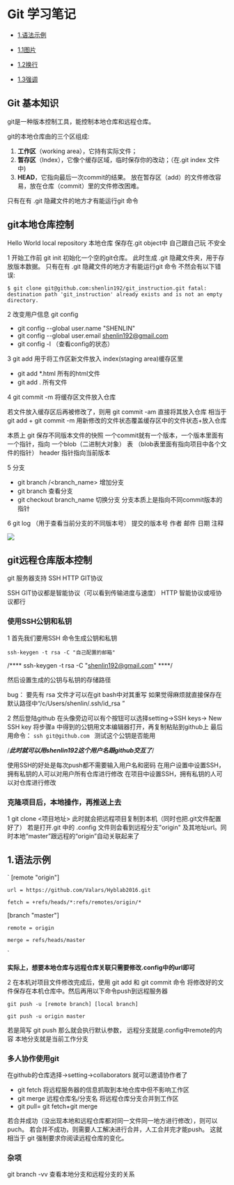 # Git 学习笔记

* [1.语法示例](#1)

* [1.1图片](#1.1)

* [1.2换行](#1.2)

* [1.3强调](#1.3)

## Git 基本知识
 
git是一种版本控制工具，能控制本地仓库和远程仓库。

git的本地仓库由的三个区组成:

1. **工作区**（working area），它持有实际文件；
2. **暂存区**（Index），它像个缓存区域，临时保存你的改动；（在.git index 文件中)
3. **HEAD**，它指向最后一次commit的结果。
放在暂存区（add）的文件修改容易，放在仓库（commit）里的文件修改困难。

只有在有 .git 隐藏文件的地方才有能运行git 命令

## git本地仓库控制
<span id="1">Hello World</span>
local repository 本地仓库 保存在.git object中
自己跟自己玩 不安全

1 开始工作前 git init 初始化一个空的git仓库。
此时生成 .git 隐藏文件夹，用于存放版本数据。
只有在有 .git 隐藏文件的地方才有能运行git 命令
不然会有以下错误:

`$ git clone git@github.com:shenlin192/git_instruction.git
fatal: destination path 'git_instruction' already exists and is not an empty directory.`

2 改变用户信息 git config
  - git config --global user.name "SHENLIN"
  - git config --global user.email shenlin192@gmail.com
  - git config -l （查看config的状态）

3 git add 用于将工作区新文件放入 index(staging area)缓存区里
  - git add *.html 所有的html文件
  - git add . 所有文件
  
4 git commit -m 将缓存区文件放入仓库
  
  若文件放入缓存区后再被修改了，则用 
  git commit -am 直接将其放入仓库
  相当于 git add <filename> + git commit -m
  用新修改的文件状态覆盖缓存区中的文件状态+放入仓库
  
  本质上 git 保存不同版本文件的快照
  一个commit就有一个版本，一个版本里面有一个指针，指向 一个blob（二进制大对象） 表 
  （blob表里面有指向项目中各个文件的指针）
  header 指针指向当前版本

5 分支
  - git branch /<branch_name> 增加分支
  - git branch 查看分支
  - git checkout branch_name 切换分支
分支本质上是指向不同commit版本的指针

6 git log （用于查看当前分支的不同版本号）
	提交的版本号
	作者 邮件
	日期
		注释
		
![](https://github.com/shenlin192/git_instruction/blob/master/git_log.PNG)

## git远程仓库版本控制

git 服务器支持 SSH HTTP GIT协议

SSH GIT协议都是智能协议（可以看到传输进度与速度）
HTTP 智能协议或哑协议都行

### 使用SSH公钥和私钥

 1
 首先我们要用SSH 命令生成公钥和私钥
 
 `ssh-keygen -t rsa -C "自己配置的邮箱"`
 
 /**** ssh-keygen -t rsa -C "shenlin192@gmail.com" ****/
 
 然后设置生成的公钥与私钥的存储路径
 
 bug： 要先有 rsa 文件才可以在git bash中对其重写
 如果觉得麻烦就直接保存在默认路径中“/c/Users/shenlin/.ssh/id_rsa ”

 2
 然后登陆github 
 在头像旁边可以有个按钮可以选择setting->SSH keys-> New SSH key
 将步骤a 中得到的公钥用文本编辑器打开，再复制粘贴到github上
 最后用命令：
 `ssh git@github.com `
 测试这个公钥是否能用

 /*******此时就可以用shenlin192这个用户名跟github交互了*******/
 
 使用SSH的好处是每次push都不需要输入用户名和密码
 在用户设置中设置SSH，拥有私钥的人可以对用户所有仓库进行修改
 在项目中设置SSH，拥有私钥的人可以对仓库进行修改 

### 克隆项目后，本地操作，再推送上去

 1
 git clone <项目地址> 
 此时就会把远程项目复制到本机（同时也把.git文件配置好了）
 若是打开.git 中的 .config 文件则会看到远程分支"origin"
 及其地址url。同时本地“master”跟远程的“origin”自动关联起来了
 
 <h2 id="1">1.语法示例</h2>
`
[remote "origin"]

	url = https://github.com/Valars/Hyblab2016.git
	
	fetch = +refs/heads/*:refs/remotes/origin/*
	
[branch "master"]

	remote = origin
	
	merge = refs/heads/master
`

 **实际上，想要本地仓库与远程仓库关联只需要修改.config中的url即可**

 2 
 在本机对项目文件修改完成后，使用 git add 和 git commit 命令
 将修改好的文件保存在本机仓库中。然后再用以下命令push到远程服务器
   
   `git push -u [remote branch] [local branch]`
   
   `git push -u origin master`
   
 若是简写 git push 那么就会执行默认参数，
 远程分支就是.config中remote的内容
 本地分支就是当前工作分支

 
 ### 多人协作使用git
 
 在github的仓库选择->setting->collaborators 就可以邀请协作者了
 

 - git fetch <remote repository> 将远程服务器的信息抓取到本地仓库中但不影响工作区 
 - git merge 远程仓库名/分支名      将远程仓库分支合并到工作区
 - git pull= git fetch+git merge 
 
 若合并成功（没出现本地和远程仓库都对同一文件同一地方进行修改），则可以puch。
 若合并不成功，则需要人工解决进行合并，人工合并完才能push。
 这就相当于 git 强制要求你阅读远程仓库的变化。

### 杂项
 git branch -vv 查看本地分支和远程分支的关系
